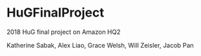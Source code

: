# HuGFinalProject
2018 HuG final project on Amazon HQ2

Katherine Sabak, Alex Liao, Grace Welsh, Will Zeisler, Jacob Pan
